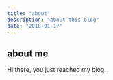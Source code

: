 ```yaml
---
title: "about"
description: "about this blog"
date: "2018-01-17"
---
```


## about me

Hi there, you just reached my blog.
